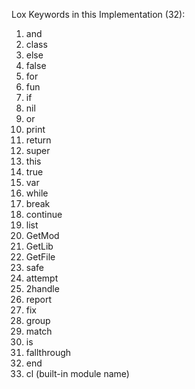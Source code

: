 Lox Keywords in this Implementation (32):
1. and
2. class
3. else
4. false
5. for
6. fun
7. if
8. nil
9. or
10. print
11. return
12. super
13. this
14. true
15. var
16. while
17. break
18. continue
19. list
20. GetMod
21. GetLib
22. GetFile
23. safe
24. attempt
25. 2handle
26. report
27. fix
28. group
29. match
30. is
31. fallthrough
32. end
33. cl (built-in module name)